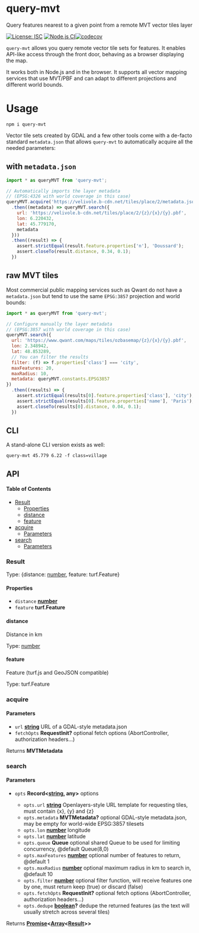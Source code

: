 # query-mvt

Query features nearest to a given point from a remote MVT vector tiles layer

[![License: ISC](https://img.shields.io/github/license/mmomtchev/query-mvt)](https://github.com/mmomtchev/query-mvt/blob/master/LICENSE)
[![Node.js CI](https://github.com/mmomtchev/query-mvt/actions/workflows/node.js.yml/badge.svg)](https://github.com/mmomtchev/query-mvt/actions/workflows/node.js.yml)[![codecov](https://codecov.io/gh/mmomtchev/query-mvt/branch/main/graph/badge.svg?token=oT28J2XMYB)](https://codecov.io/gh/mmomtchev/query-mvt)

`query-mvt` allows you query remote vector tile sets for features. It enables API-like access through the front door, behaving as a browser displaying the map.

It works both in Node.js and in the browser. It supports all vector mapping services that use MVT/PBF and can adapt to different projections and different world bounds.

# Usage

```shell
npm i query-mvt
```

Vector tile sets created by GDAL and a few other tools come with a de-facto standard `metadata.json` that allows `query-mvt` to automatically acquire all the needed parameters:

## with `metadata.json`

```js
import * as queryMVT from 'query-mvt';

// Automatically imports the layer metadata
// (EPSG:4326 with world coverage in this case)
queryMVT.acquire('https://velivole.b-cdn.net/tiles/place/2/metadata.json')
  .then((metadata) => queryMVT.search({
    url: 'https://velivole.b-cdn.net/tiles/place/2/{z}/{x}/{y}.pbf',
    lon: 6.220432,
    lat: 45.779170,
    metadata
  }))
  .then((result) => {
    assert.strictEqual(result.feature.properties['n'], 'Doussard');
    assert.closeTo(result.distance, 0.34, 0.1);
  })
```

## raw MVT tiles

Most commercial public mapping services such as Qwant do not have a `metadata.json` but tend to use the same `EPSG:3857` projection and world bounds:

```js
import * as queryMVT from 'query-mvt';

// Configure manually the layer metadata
// (EPSG:3857 with world coverage in this case)
queryMVT.search({
  url: 'https://www.qwant.com/maps/tiles/ozbasemap/{z}/{x}/{y}.pbf',
  lon: 2.348942,
  lat: 48.853289,
  // You can filter the results
  filter: (f) => f.properties['class'] === 'city',
  maxFeatures: 20,
  maxRadius: 10,
  metadata: queryMVT.constants.EPSG3857
})
  .then((results) => {
    assert.strictEqual(results[0].feature.properties['class'], 'city');
    assert.strictEqual(results[0].feature.properties['name'], 'Paris');
    assert.closeTo(results[0].distance, 0.04, 0.1);
  })
```

## CLI

A stand-alone CLI version exists as well:

```shell
query-mvt 45.779 6.22 -f class=village
```

## API

<!-- Generated by documentation.js. Update this documentation by updating the source code. -->

#### Table of Contents

*   [Result](#result)
    *   [Properties](#properties)
    *   [distance](#distance)
    *   [feature](#feature)
*   [acquire](#acquire)
    *   [Parameters](#parameters)
*   [search](#search)
    *   [Parameters](#parameters-1)

### Result

Type: {distance: [number](https://developer.mozilla.org/docs/Web/JavaScript/Reference/Global_Objects/Number), feature: turf.Feature}

#### Properties

*   `distance` **[number](https://developer.mozilla.org/docs/Web/JavaScript/Reference/Global_Objects/Number)**&#x20;
*   `feature` **turf.Feature**&#x20;

#### distance

Distance in km

Type: [number](https://developer.mozilla.org/docs/Web/JavaScript/Reference/Global_Objects/Number)

#### feature

Feature (turf.js and GeoJSON compatible)

Type: turf.Feature

### acquire

#### Parameters

*   `url` **[string](https://developer.mozilla.org/docs/Web/JavaScript/Reference/Global_Objects/String)** URL of a GDAL-style metadata.json
*   `fetchOpts` **RequestInit?** optional fetch options (AbortController, authorization headers...)

Returns **MVTMetadata**&#x20;

### search

#### Parameters

*   `opts` **Record<[string](https://developer.mozilla.org/docs/Web/JavaScript/Reference/Global_Objects/String), any>** options

    *   `opts.url` **[string](https://developer.mozilla.org/docs/Web/JavaScript/Reference/Global_Objects/String)** Openlayers-style URL template for requesting tiles, must contain {x}, {y} and {z}
    *   `opts.metadata` **MVTMetadata?** optional GDAL-style metadata.json, may be empty for world-wide EPSG:3857 tilesets
    *   `opts.lon` **[number](https://developer.mozilla.org/docs/Web/JavaScript/Reference/Global_Objects/Number)** longitude
    *   `opts.lat` **[number](https://developer.mozilla.org/docs/Web/JavaScript/Reference/Global_Objects/Number)** latitude
    *   `opts.queue` **Queue** optional shared Queue to be used for limiting concurrency, @default Queue(8,0)
    *   `opts.maxFeatures` **[number](https://developer.mozilla.org/docs/Web/JavaScript/Reference/Global_Objects/Number)** optional number of features to return, @default 1
    *   `opts.maxRadius` **[number](https://developer.mozilla.org/docs/Web/JavaScript/Reference/Global_Objects/Number)** optional maximum radius in km to search in, @default 10
    *   `opts.filter` **[number](https://developer.mozilla.org/docs/Web/JavaScript/Reference/Global_Objects/Number)** optional filter function, will receive features one by one, must return keep (true) or discard (false)
    *   `opts.fetchOpts` **RequestInit?** optional fetch options (AbortController, authorization headers...)
    *   `opts.dedupe` **[boolean](https://developer.mozilla.org/docs/Web/JavaScript/Reference/Global_Objects/Boolean)?** dedupe the returned features (as the text will usually stretch across several tiles)

Returns **[Promise](https://developer.mozilla.org/docs/Web/JavaScript/Reference/Global_Objects/Promise)<[Array](https://developer.mozilla.org/docs/Web/JavaScript/Reference/Global_Objects/Array)<[Result](#result)>>**&#x20;
